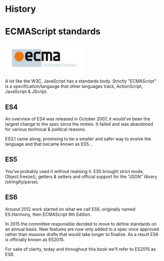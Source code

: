 # History

# ECMAScript standards
<img src="/img/ecma-logo.jpg" height="100" alt="ECMA logo" />

A lot like the W3C, JavaScript has a standards body. Strictly "ECMAScript" is a specification/langauge that other languages track, ActionScript, JavaScript & JScript.

## ES4
An overview of ES4 was released in October 2007, it would've been the largest change to the spec since the ninties. It failed and was abandoned for various technical & political reasons.

ES3.1 came along, promising to be a smaller and safer way to evolve the language and that became known as ES5...

## ES5
You've probably used it without realising it. ES5 brought strict mode, Object.freeze(), getters & setters and official support for the "JSON" library (stringify/parse).

## ES6

Around 2012 work started on what we call ES6, originally named ES.Harmony, then ECMAScript 6th Edition.

In 2015 the committee responsible decided to move to define standards on an annual basis. New features are now only added to a spec once approved rather than massive drafts that would take longer to finalize. As a result ES6 is officially known as ES2015.

For sake of clarity, today and throughout this book we'll refer to ES2015 as ES6.
